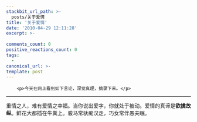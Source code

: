 ```yaml
---
stackbit_url_path: >-
  posts/关于爱情
title: '关于爱情'
date: '2010-04-29 12:11:28'
excerpt: >-
  
comments_count: 0
positive_reactions_count: 0
tags: 
  - 
canonical_url: >-
template: post
---
```


        <p>今天在网上看到如下言论，深觉真理，摘录下来。</p>
<hr>
<p>重情之人，难有爱情之幸福。当你说岀爱字，你就处于被动。爱情的真谛是<strong>欲擒故纵</strong>。鲜花大都插在牛粪上。骏马常驮痴汉走，巧女常伴愚夫眠。　</p>
      